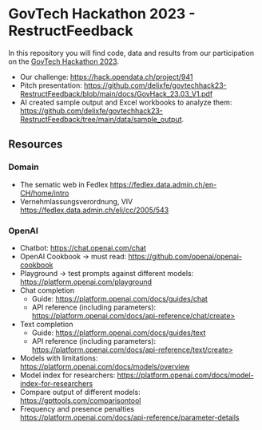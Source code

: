 # GovTech Hackathon 2023 - RestructFeedback

In this repository you will find code, data and results from our participation on the
[GovTech Hackathon 2023](https://hack.opendata.ch/event/56).

- Our challenge: <https://hack.opendata.ch/project/941>
- Pitch presentation: <https://github.com/delixfe/govtechhack23-RestructFeedback/blob/main/docs/GovHack_23.03_V1.pdf>
- AI created sample output and Excel workbooks to analyze
  them: <https://github.com/delixfe/govtechhack23-RestructFeedback/tree/main/data/sample_output>.

## Resources

### Domain

- The sematic web in Fedlex <https://fedlex.data.admin.ch/en-CH/home/intro>
- Vernehmlassungsverordnung, VlV <https://fedlex.data.admin.ch/eli/cc/2005/543>

### OpenAI

- Chatbot: <https://chat.openai.com/chat>
- OpenAI Cookbook -> must read: <https://github.com/openai/openai-cookbook>
- Playground -> test prompts against different models: <https://platform.openai.com/playground>
- Chat completion
  - Guide: <https://platform.openai.com/docs/guides/chat>
  - API reference (including parameters): https://platform.openai.com/docs/api-reference/chat/create>
- Text completion
  - Guide: <https://platform.openai.com/docs/guides/text>
  - API reference (including parameters): https://platform.openai.com/docs/api-reference/text/create>
- Models with limitations: <https://platform.openai.com/docs/models/overview>
- Model index for researchers: <https://platform.openai.com/docs/model-index-for-researchers>
- Compare output of different models: <https://gpttools.com/comparisontool>
- Frequency and presence penalties <https://platform.openai.com/docs/api-reference/parameter-details>
